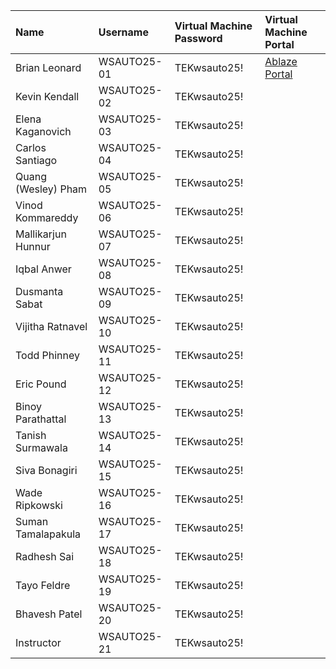 | Name                | Username    | Virtual Machine Password   | Virtual Machine Portal                        |
|:--------------------|:------------|:---------------------------|:----------------------------------------------|
| Brian Leonard       | WSAUTO25-01 | TEKwsauto25!               | [Ablaze Portal](https://my.ablazedesktop.com) |
| Kevin Kendall       | WSAUTO25-02 | TEKwsauto25!               |                                               |
| Elena Kaganovich    | WSAUTO25-03 | TEKwsauto25!               |                                               |
| Carlos Santiago     | WSAUTO25-04 | TEKwsauto25!               |                                               |
| Quang (Wesley) Pham | WSAUTO25-05 | TEKwsauto25!               |                                               |
| Vinod Kommareddy    | WSAUTO25-06 | TEKwsauto25!               |                                               |
| Mallikarjun Hunnur  | WSAUTO25-07 | TEKwsauto25!               |                                               |
| Iqbal Anwer         | WSAUTO25-08 | TEKwsauto25!               |                                               |
| Dusmanta Sabat      | WSAUTO25-09 | TEKwsauto25!               |                                               |
| Vijitha Ratnavel    | WSAUTO25-10 | TEKwsauto25!               |                                               |
| Todd Phinney        | WSAUTO25-11 | TEKwsauto25!               |                                               |
| Eric Pound          | WSAUTO25-12 | TEKwsauto25!               |                                               |
| Binoy Parathattal   | WSAUTO25-13 | TEKwsauto25!               |                                               |
| Tanish Surmawala    | WSAUTO25-14 | TEKwsauto25!               |                                               |
| Siva Bonagiri       | WSAUTO25-15 | TEKwsauto25!               |                                               |
| Wade Ripkowski      | WSAUTO25-16 | TEKwsauto25!               |                                               |
| Suman Tamalapakula  | WSAUTO25-17 | TEKwsauto25!               |                                               |
| Radhesh Sai         | WSAUTO25-18 | TEKwsauto25!               |                                               |
| Tayo Feldre         | WSAUTO25-19 | TEKwsauto25!               |                                               |
| Bhavesh Patel       | WSAUTO25-20 | TEKwsauto25!               |                                               |
| Instructor          | WSAUTO25-21 | TEKwsauto25!               |                                               |